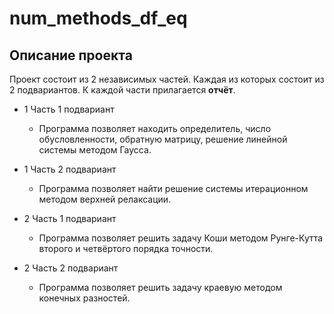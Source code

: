 # num_methods_df_eq

## Описание проекта
Проект состоит из 2 независимых частей. Каждая из которых состоит из 2 подвариантов. К каждой части прилагается **отчёт**. 

- 1 Часть 1 подвариант
  - Программа позволяет находить определитель, число обусловленности, обратную матрицу, решение линейной системы методом Гаусса.
  
- 1 Часть 2 подвариант
  - Программа позволяет найти решение системы итерационном методом верхней релаксации.

- 2 Часть 1 подвариант
  - Программа позволяет решить задачу Коши методом Рунге-Кутта второго и четвёртого порядка точности.

- 2 Часть 2 подвариант
  - Программа позволяет решить задачу краевую методом конечных разностей.
